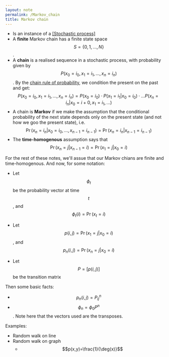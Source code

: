 ```yaml
---
layout: note
permalink: /Markov_chain
title: Markov chain
---
```


- Is an instance of a [[Stochastic process]](./Stochastic_process.md)
- A **finite** Markov chain has a finite state space $$S=\{0,1,...,N\}$$.
- A **chain** is a realised sequence in a stochastic process, with probability given by $$P(x_0=i_0, x_1=i_1, ..., x_n=i_n)$$. By the [chain rule of probability](https://en.wikipedia.org/wiki/Chain_rule_(probability)), we condition the present on the past and get:  
$$
P(x_0=i_0, x_1=i_1, ..., x_n=i_n) = P(x_0=i_0)\cdot P(x_1=i_1|x_0=i_0)\cdot ... P(x_n=i_n|x_0=i+0, x_1=i_1, ...)
$$
- A chain is **Markov** if we make the assumption that the conditional probability of the next state depends only on the present state (and not how we goo the present state), i.e.
$$
\Pr (x_n=i_n|x_0=i_0, ..., x_{n-1}=i_{n-1})=\Pr (x_n=i_n|x_{n-1}=i_{n-1})
$$
- The **time-homogenous** assumption says that $$\Pr(x_n=j|x_{n-1}=i) = \Pr(x_1=j|x_0=i)$$

For the rest of these notes, we'll assue that our Markov chians are finite and time-homogenous. And now, for some notation:

- Let $$\phi_t$$ be the probability vector at time $$t$$, and $$\phi_t(i)=\Pr(x_t=i)$$

- Let $$p(i,j)=\Pr(x_1=j|x_0=i)$$, and $$p_n(i,j)=\Pr(x_n=j|x_0=i)$$

- Let $$P=[p(i,j)]$$ be the transition matrix



Then some basic facts:

-  $$p_n(i,j) = P^n_{ij}$$
- $$\phi_n = \phi_0 P^n$$. Note here that the vectors used are the transposes.



Examples:

- Random walk on line
- Random walk on graph
  - $$p(x,y)=\frac{1}{\deg(x)}$$
